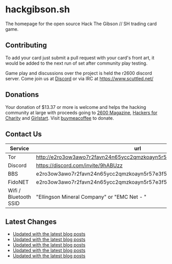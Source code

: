# hackgibson.sh
The homepage for the open source Hack The Gibson // SH trading card game.


## Contributing

To add your card just submit a pull request with your card's front art, it would be added to the next run of set after community play testing.

Game play and discussions over the project is held the r2600 discord server. Come join us at [Discord](https://discord.com/invite/9hABUzz) or via IRC at https://www.scuttled.net/


## Donations

Your donation of $13.37 or more is welcome and helps the hacking community at large with proceeds going to [2600 Magazine](https://2600.com/), [Hackers for Charity](https://hackersforcharity.org) and [Girlstart](https://girlstart.org).  Visit [buymeacoffee](https://www.buymeacoffee.com/hackgibson.sh) to donate.


## Contact Us

Service | url
-|-
Tor | http://e2ro3ow3awo7r2favn24n65ycc2qmzkoayn5r57e3f56nvjwdcgg32ad.onion
Discord | https://discord.com/invite/9hABUzz
BBS | e2ro3ow3awo7r2favn24n65ycc2qmzkoayn5r57e3f56nvjwdcgg32ad.onion:23
FidoNET | e2ro3ow3awo7r2favn24n65ycc2qmzkoayn5r57e3f56nvjwdcgg32ad.onion:24554
Wifi / Bluetooth SSID | "Ellingson Mineral Company" or "EMC Net - <fidonet address>"

## Latest Changes
<!-- BLOG-POST-LIST:START -->
- [Updated with the latest blog posts](https://github.com/DFW2600/hackgibson.sh/commit/abe7543426a6605df87b529af3b4b81900dc7aaf)
- [Updated with the latest blog posts](https://github.com/DFW2600/hackgibson.sh/commit/07f8d9f484b899a169f8ef7e016b69b1c5bdd21a)
- [Updated with the latest blog posts](https://github.com/DFW2600/hackgibson.sh/commit/17a4de4bdc871de1841737ab432a0977243cad65)
- [Updated with the latest blog posts](https://github.com/DFW2600/hackgibson.sh/commit/662232963d6a854d9817d772c03089a2ca3eeeff)
- [Updated with the latest blog posts](https://github.com/DFW2600/hackgibson.sh/commit/5eae4bed175b313ea3c27d5f75a075e92a1914f4)
<!-- BLOG-POST-LIST:END -->
